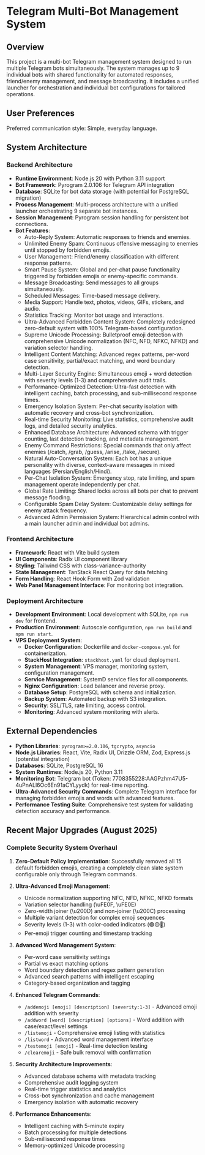 # Telegram Multi-Bot Management System

## Overview

This project is a multi-bot Telegram management system designed to run multiple Telegram bots simultaneously. The system manages up to 9 individual bots with shared functionality for automated responses, friend/enemy management, and message broadcasting. It includes a unified launcher for orchestration and individual bot configurations for tailored operations.

## User Preferences

Preferred communication style: Simple, everyday language.

## System Architecture

### Backend Architecture
- **Runtime Environment**: Node.js 20 with Python 3.11 support
- **Bot Framework**: Pyrogram 2.0.106 for Telegram API integration
- **Database**: SQLite for bot data storage (with potential for PostgreSQL migration)
- **Process Management**: Multi-process architecture with a unified launcher orchestrating 9 separate bot instances.
- **Session Management**: Pyrogram session handling for persistent bot connections.
- **Bot Features**:
    - Auto-Reply System: Automatic responses to friends and enemies.
    - Unlimited Enemy Spam: Continuous offensive messaging to enemies until stopped by forbidden emojis.
    - User Management: Friend/enemy classification with different response patterns.
    - Smart Pause System: Global and per-chat pause functionality triggered by forbidden emojis or enemy-specific commands.
    - Message Broadcasting: Send messages to all groups simultaneously.
    - Scheduled Messages: Time-based message delivery.
    - Media Support: Handle text, photos, videos, GIFs, stickers, and audio.
    - Statistics Tracking: Monitor bot usage and interactions.
    - Ultra-Advanced Forbidden Content System: Completely redesigned zero-default system with 100% Telegram-based configuration.
    - Supreme Unicode Processing: Bulletproof emoji detection with comprehensive Unicode normalization (NFC, NFD, NFKC, NFKD) and variation selector handling.
    - Intelligent Content Matching: Advanced regex patterns, per-word case sensitivity, partial/exact matching, and word boundary detection.
    - Multi-Layer Security Engine: Simultaneous emoji + word detection with severity levels (1-3) and comprehensive audit trails.
    - Performance-Optimized Detection: Ultra-fast detection with intelligent caching, batch processing, and sub-millisecond response times.
    - Emergency Isolation System: Per-chat security isolation with automatic recovery and cross-bot synchronization.
    - Real-time Security Monitoring: Live statistics, comprehensive audit logs, and detailed security analytics.
    - Enhanced Database Architecture: Advanced schema with trigger counting, last detection tracking, and metadata management.
    - Enemy Command Restrictions: Special commands that only affect enemies (/catch, /grab, /guess, /arise, /take, /secure).
    - Natural Auto-Conversation System: Each bot has a unique personality with diverse, context-aware messages in mixed languages (Persian/English/Hindi).
    - Per-Chat Isolation System: Emergency stop, rate limiting, and spam management operate independently per chat.
    - Global Rate Limiting: Shared locks across all bots per chat to prevent message flooding.
    - Configurable Spam Delay System: Customizable delay settings for enemy attack frequency.
    - Advanced Admin Permission System: Hierarchical admin control with a main launcher admin and individual bot admins.

### Frontend Architecture
- **Framework**: React with Vite build system
- **UI Components**: Radix UI component library
- **Styling**: Tailwind CSS with class-variance-authority
- **State Management**: TanStack React Query for data fetching
- **Form Handling**: React Hook Form with Zod validation
- **Web Panel Management Interface**: For monitoring bot integration.

### Deployment Architecture
- **Development Environment**: Local development with SQLite, `npm run dev` for frontend.
- **Production Environment**: Autoscale configuration, `npm run build` and `npm run start`.
- **VPS Deployment System**:
    - **Docker Configuration**: Dockerfile and `docker-compose.yml` for containerization.
    - **StackHost Integration**: `stackhost.yaml` for cloud deployment.
    - **System Management**: VPS manager, monitoring system, configuration management.
    - **Service Management**: SystemD service files for all components.
    - **Nginx Configuration**: Load balancer and reverse proxy.
    - **Database Setup**: PostgreSQL with schema and initialization.
    - **Backup System**: Automated backup with S3 integration.
    - **Security**: SSL/TLS, rate limiting, access control.
    - **Monitoring**: Advanced system monitoring with alerts.

## External Dependencies

- **Python Libraries**: `pyrogram>=2.0.106`, `tgcrypto`, `asyncio`
- **Node.js Libraries**: React, Vite, Radix UI, Drizzle ORM, Zod, Express.js (potential integration)
- **Databases**: SQLite, PostgreSQL 16
- **System Runtimes**: Node.js 20, Python 3.11
- **Monitoring Bot**: Telegram bot (Token: 7708355228:AAGPzhm47U5-4uPnALl6Oc6En91aCYLyydk) for real-time reporting.
- **Ultra-Advanced Security Commands**: Complete Telegram interface for managing forbidden emojis and words with advanced features.
- **Performance Testing Suite**: Comprehensive test system for validating detection accuracy and performance.

## Recent Major Upgrades (August 2025)

### Complete Security System Overhaul
1. **Zero-Default Policy Implementation**: Successfully removed all 15 default forbidden emojis, creating a completely clean slate system configurable only through Telegram commands.

2. **Ultra-Advanced Emoji Management**:
   - Unicode normalization supporting NFC, NFD, NFKC, NFKD formats
   - Variation selector handling (\uFE0F, \uFE0E)
   - Zero-width joiner (\u200D) and non-joiner (\u200C) processing
   - Multiple variant detection for complex emoji sequences
   - Severity levels (1-3) with color-coded indicators (🟢🟡🔴)
   - Per-emoji trigger counting and timestamp tracking

3. **Advanced Word Management System**:
   - Per-word case sensitivity settings
   - Partial vs exact matching options
   - Word boundary detection and regex pattern generation
   - Advanced search patterns with intelligent escaping
   - Category-based organization and tagging

4. **Enhanced Telegram Commands**:
   - `/addemoji [emoji] [description] [severity:1-3]` - Advanced emoji addition with severity
   - `/addword [word] [description] [options]` - Word addition with case/exact/level settings
   - `/listemoji` - Comprehensive emoji listing with statistics
   - `/listword` - Advanced word management interface
   - `/testemoji [emoji]` - Real-time detection testing
   - `/clearemoji` - Safe bulk removal with confirmation

5. **Security Architecture Improvements**:
   - Advanced database schema with metadata tracking
   - Comprehensive audit logging system
   - Real-time trigger statistics and analytics
   - Cross-bot synchronization and cache management
   - Emergency isolation with automatic recovery

6. **Performance Enhancements**:
   - Intelligent caching with 5-minute expiry
   - Batch processing for multiple detections
   - Sub-millisecond response times
   - Memory-optimized Unicode processing